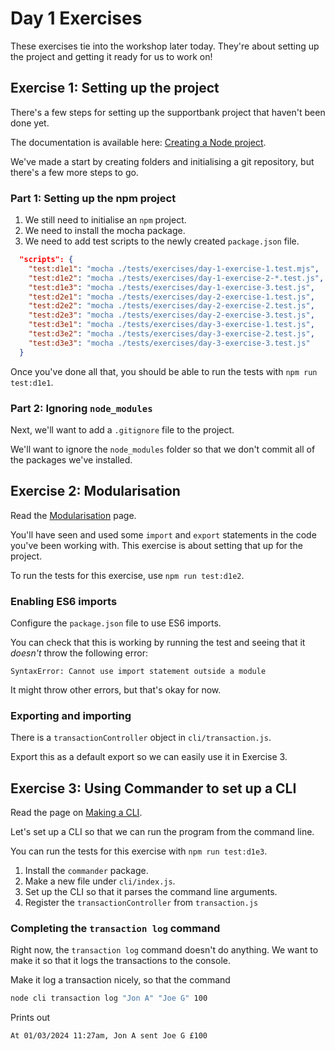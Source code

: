 # Day 1 Exercises

These exercises tie into the workshop later today. They're about setting up the project and getting it ready for us to work on!

## Exercise 1: Setting up the project

There's a few steps for setting up the supportbank project that haven't been done yet.

The documentation is available here: [Creating a Node project](https://tech-docs.corndel.com/js/node-projects.html).

We've made a start by creating folders and initialising a git repository, but there's a few more steps to go.

### Part 1: Setting up the npm project

1. We still need to initialise an `npm` project.
2. We need to install the mocha package.
3. We need to add test scripts to the newly created `package.json` file.

```JSON
  "scripts": {
    "test:d1e1": "mocha ./tests/exercises/day-1-exercise-1.test.mjs",
    "test:d1e2": "mocha ./tests/exercises/day-1-exercise-2-*.test.js",
    "test:d1e3": "mocha ./tests/exercises/day-1-exercise-3.test.js",
    "test:d2e1": "mocha ./tests/exercises/day-2-exercise-1.test.js",
    "test:d2e2": "mocha ./tests/exercises/day-2-exercise-2.test.js",
    "test:d2e3": "mocha ./tests/exercises/day-2-exercise-3.test.js",
    "test:d3e1": "mocha ./tests/exercises/day-3-exercise-1.test.js",
    "test:d3e2": "mocha ./tests/exercises/day-3-exercise-2.test.js",
    "test:d3e3": "mocha ./tests/exercises/day-3-exercise-3.test.js"
  }
```

Once you've done all that, you should be able to run the tests with `npm run test:d1e1`.

### Part 2: Ignoring `node_modules`

Next, we'll want to add a `.gitignore` file to the project.

We'll want to ignore the `node_modules` folder so that we don't commit all of the packages we've installed.

## Exercise 2: Modularisation

Read the [Modularisation](https://tech-docs.corndel.com/js/import-export.html) page.

You'll have seen and used some `import` and `export` statements in the code you've been working with. This exercise is about setting that up for the project.

To run the tests for this exercise, use `npm run test:d1e2`.

### Enabling ES6 imports

Configure the `package.json` file to use ES6 imports.

You can check that this is working by running the test and seeing that it _doesn't_ throw the following error:

```
SyntaxError: Cannot use import statement outside a module
```

It might throw other errors, but that's okay for now.

### Exporting and importing

There is a `transactionController` object in `cli/transaction.js`.

Export this as a default export so we can easily use it in Exercise 3.


## Exercise 3: Using Commander to set up a CLI

Read the page on [Making a CLI](https://tech-docs.corndel.com/js/making-a-cli.html).

Let's set up a CLI so that we can run the program from the command line.

You can run the tests for this exercise with `npm run test:d1e3`.

1. Install the `commander` package.
2. Make a new file under `cli/index.js`.
3. Set up the CLI so that it parses the command line arguments.
4. Register the `transactionController` from `transaction.js`

### Completing the `transaction log` command

Right now, the `transaction log` command doesn't do anything. We want to make it so that it logs the transactions to the console.

Make it log a transaction nicely, so that the command

```bash
node cli transaction log "Jon A" "Joe G" 100
```

Prints out

```
At 01/03/2024 11:27am, Jon A sent Joe G £100
```
